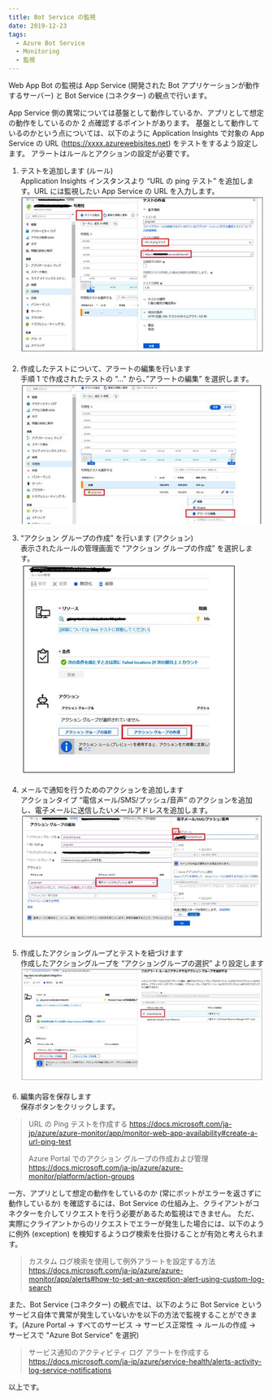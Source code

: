 ```yaml
---
title: Bot Service の監視
date: 2019-12-23
tags: 
  - Azure Bot Service
  - Monitoring
  - 監視
---
```


Web App Bot の監視は App Service (開発された Bot アプリケーションが動作するサーバー) と Bot Service (コネクター) の観点で行います。

App Service 側の異常については基盤として動作しているか、アプリとして想定の動作をしているのか 2 点確認するポイントがあります。
基盤として動作しているのかという点については、以下のように Application Insights で対象の App Service の URL (https://xxxx.azurewebisites.net) をテストをするよう設定します。
アラートはルールとアクションの設定が必要です。

1. テストを追加します (ルール)  
Application Insights インスタンスより “URL の ping テスト” を追加します。URL には監視したい App Service の URL を入力します。  
![Step1](./bot-monitoring/bot-monitoring-step1.png)

2. 作成したテストについて、アラートの編集を行います  
手順 1 で作成されたテストの “…” から、”アラートの編集” を選択します。  
![Step2](./bot-monitoring/bot-monitoring-step2.png)
 
3. “アクション グループの作成” を行います (アクション)  
表示されたルールの管理画面で “アクション グループの作成” を選択します。  
![Step3](./bot-monitoring/bot-monitoring-step3.png)

4. メールで通知を行うためのアクションを追加します  
アクションタイプ “電信メール/SMS/プッシュ/音声” のアクションを追加し、電子メールに送信したいメールアドレスを追加します。  
![Step4](./bot-monitoring/bot-monitoring-step4.png)

5. 作成したアクショングループとテストを紐づけます  
作成したアクショングループを “アクショングループの選択” より設定します 
![Step5](./bot-monitoring/bot-monitoring-step5.png)

6. 編集内容を保存します  
保存ボタンをクリックします。

> URL の Ping テストを作成する
> https://docs.microsoft.com/ja-jp/azure/azure-monitor/app/monitor-web-app-availability#create-a-url-ping-test
> 
> Azure Portal でのアクション グループの作成および管理
> https://docs.microsoft.com/ja-jp/azure/azure-monitor/platform/action-groups

一方、アプリとして想定の動作をしているのか (常にボットがエラーを返さずに動作しているか) を確認するには、Bot Service の仕組み上、クライアントがコネクターを介してリクエストを行う必要があるため監視はできません。
ただ、実際にクライアントからのリクエストでエラーが発生した場合には、以下のように例外 (exception) を検知するようログ検索を仕掛けることが有効と考えられます。

> カスタム ログ検索を使用して例外アラートを設定する方法
> https://docs.microsoft.com/ja-jp/azure/azure-monitor/app/alerts#how-to-set-an-exception-alert-using-custom-log-search

また、Bot Service (コネクター) の観点では、以下のように Bot Service というサービス自体で異常が発生していないかを以下の方法で監視することができます。(Azure Portal -> すべてのサービス -> サービス正常性 -> ルールの作成 -> サービスで "Azure Bot Service" を選択)

> サービス通知のアクティビティ ログ アラートを作成する
> https://docs.microsoft.com/ja-jp/azure/service-health/alerts-activity-log-service-notifications

以上です。

